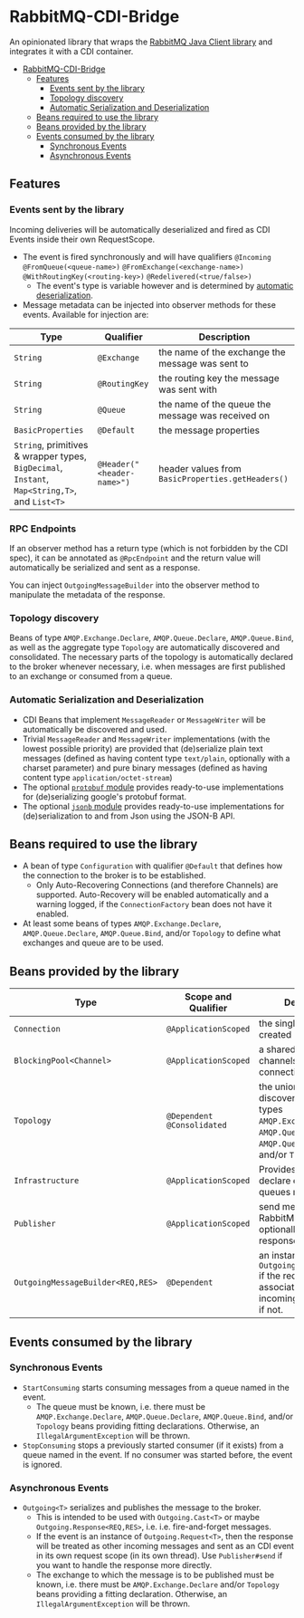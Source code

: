 # RabbitMQ-CDI-Bridge

An opinionated library that wraps the [RabbitMQ Java Client library](https://www.rabbitmq.com/java-client.html) and
integrates it with a CDI container.

<!-- TOC -->

* [RabbitMQ-CDI-Bridge](#rabbitmq-cdi-bridge)
    * [Features](#features)
        * [Events sent by the library](#events-sent-by-the-library)
        * [Topology discovery](#topology-discovery)
        * [Automatic Serialization and Deserialization](#automatic-serialization-and-deserialization)
    * [Beans required to use the library](#beans-required-to-use-the-library)
    * [Beans provided by the library](#beans-provided-by-the-library)
    * [Events consumed by the library](#events-consumed-by-the-library)
        * [Synchronous Events](#synchronous-events)
        * [Asynchronous Events](#asynchronous-events)

<!-- TOC -->

## Features

### Events sent by the library

Incoming deliveries will be automatically deserialized and fired as CDI Events inside their own
RequestScope.

* The event is fired synchronously and will have
  qualifiers `@Incoming` `@FromQueue(<queue-name>)` `@FromExchange(<exchange-name>)` `@WithRoutingKey(<routing-key>)`  `@Redelivered(<true/false>)`
    * The event's type is variable however and is determined
      by [automatic deserialization](#automatic-serialization-and-deserialization).
* Message metadata can be injected into observer methods for these events. Available for injection are:

| Type                                                                                          | Qualifier                  | Description                                       |
|-----------------------------------------------------------------------------------------------|----------------------------|---------------------------------------------------|
| `String`                                                                                      | `@Exchange`                | the name of the exchange the message was sent to  |
| `String`                                                                                      | `@RoutingKey`              | the routing key the message was sent with         |
| `String`                                                                                      | `@Queue`                   | the name of the queue the message was received on |
| `BasicProperties`                                                                             | `@Default`                 | the message properties                            |
| `String`, primitives & wrapper types, `BigDecimal`, `Instant`, `Map<String,T>`, and `List<T>` | `@Header("<header-name>")` | header values from `BasicProperties.getHeaders()` |

### RPC Endpoints

If an observer method has a return type (which is not forbidden by the CDI spec), it can be annotated as `@RpcEndpoint`
and the return value will automatically be serialized and sent as a response.

You can inject `OutgoingMessageBuilder` into the observer method to manipulate the metadata of the response.

### Topology discovery

Beans of type `AMQP.Exchange.Declare`, `AMQP.Queue.Declare`, `AMQP.Queue.Bind`, as well as the aggregate type `Topology`
are automatically discovered and consolidated. The necessary parts of the topology is
automatically declared to the broker whenever necessary, i.e. when messages are first published to an exchange or
consumed from a queue.

### Automatic Serialization and Deserialization

* CDI Beans that implement `MessageReader` or `MessageWriter` will be automatically be discovered and used.
* Trivial `MessageReader` and `MessageWriter` implementations (with the lowest possible priority) are provided
  that (de)serialize plain text messages (defined as having content type `text/plain`, optionally with a charset
  parameter) and pure binary messages (defined as having content type `application/octet-stream`)
* The optional [`protobuf` module](./protobuf) provides ready-to-use implementations for (de)serializing google's
  protobuf format.
* The optional [`jsonb` module](./jsonb) provides ready-to-use implementations for (de)serialization to and from
  Json using the JSON-B API.

## Beans required to use the library

* A bean of type `Configuration` with qualifier `@Default` that defines how the connection to the broker is to be
  established.
    * Only Auto-Recovering Connections (and therefore Channels) are supported. Auto-Recovery will be enabled
      automatically and a warning logged, if the `ConnectionFactory` bean does not have it enabled.
* At least some beans of types `AMQP.Exchange.Declare`, `AMQP.Queue.Declare`, `AMQP.Queue.Bind`, and/or `Topology` to
  define what exchanges and queue are to be used.

## Beans provided by the library

| Type                              | Scope and Qualifier          | Description                                                                                                                    |
|-----------------------------------|------------------------------|--------------------------------------------------------------------------------------------------------------------------------|
| `Connection`                      | `@ApplicationScoped`         | the single connection created by the library                                                                                   |
| `BlockingPool<Channel>`           | `@ApplicationScoped`         | a shared pool of channels for the same connection                                                                              |
| `Topology`                        | `@Dependent` `@Consolidated` | the union of all discovered beans of types `AMQP.Exchange.Declare`, `AMQP.Queue.Declare`, `AMQP.Queue.Bind`, and/or `Topology` |
| `Infrastructure`                  | `@ApplicationScoped`         | Provides methods to declare exchanges and queues manually.                                                                     |
| `Publisher`                       | `@ApplicationScoped`         | send messages to the RabbitMQ broker, optionally receiving a response                                                          |
| `OutgoingMessageBuilder<REQ,RES>` | `@Dependent`                 | an instance of `OutgoingMessageBuilder` if the request scope is associated with an incoming request. `null` if not.            |

## Events consumed by the library

### Synchronous Events

* `StartConsuming` starts consuming messages from a queue named in the event.
    * The queue must be known, i.e. there must be `AMQP.Exchange.Declare`, `AMQP.Queue.Declare`, `AMQP.Queue.Bind`,
      and/or `Topology` beans providing fitting declarations. Otherwise, an `IllegalArgumentException` will be thrown.
* `StopConsuming` stops a previously started consumer (if it exists) from a queue named in the event. If no consumer was
  started before, the event is ignored.

### Asynchronous Events

* `Outgoing<T>` serializes and publishes the message to the broker.
    * This is intended to be used with `Outgoing.Cast<T>` or maybe `Outgoing.Response<REQ,RES>`, i.e. i.e.
      fire-and-forget messages.
    * If the event is an instance of `Outgoing.Request<T>`, then the response will be treated as other incoming messages
      and sent as an CDI event in its own request scope (in its own thread). Use `Publisher#send` if you want to handle
      the response more directly.
    * The exchange to which the message is to be published must be known, i.e. there must be `AMQP.Exchange.Declare`
      and/or `Topology` beans providing a fitting declaration. Otherwise, an `IllegalArgumentException` will be thrown.
